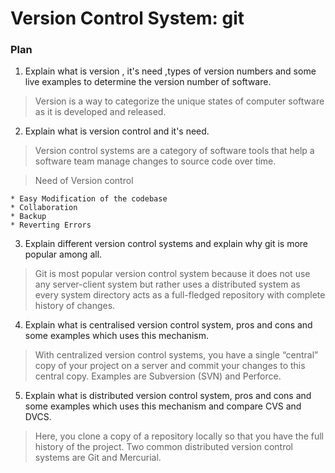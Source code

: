 # Version Control System: git

### Plan 
1. Explain what is version , it's need ,types of version numbers and some live examples to determine the version number of software.

 > Version is a way to categorize the unique states of computer software as it is developed and released.

2. Explain what is version control and it's need.

> Version control systems are a category of software tools that help a software team manage changes to source code over time. 

> Need of Version control

    * Easy Modification of the codebase
    * Collaboration
    * Backup
    * Reverting Errors
3. Explain different version control systems and explain why git is more popular among all.

> Git is most popular version control system because  it does not use any server-client system but rather uses a distributed system as every system directory acts as a full-fledged repository with complete history of changes.

4. Explain what is centralised version control system, pros and cons and some examples which uses this mechanism.

> With centralized version control systems, you have a single “central” copy of your project on a server and commit your changes to this central copy. Examples are Subversion (SVN) and Perforce.

5. Explain what is distributed version control system, pros and cons and some examples which uses this mechanism and compare CVS and DVCS.

>  Here, you clone a copy of a repository locally so that you have the full history of the project. Two common distributed version control systems are Git and Mercurial.




